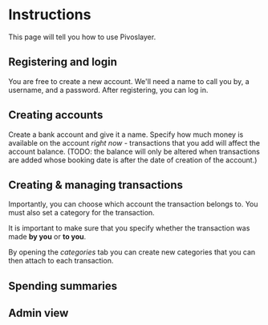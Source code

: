 # Instructions

This page will tell you how to use Pivoslayer.

## Registering and login

You are free to create a new account. We'll need a name to call you by, a username, and a password. After registering, you can log in.

## Creating accounts 

Create a bank account and give it a name. Specify how much money is available on the account *right now* - transactions that you add will affect the account balance. (TODO: the balance will only be altered when transactions are added whose booking date is after the date of creation of the account.)

## Creating & managing transactions

Importantly, you can choose which account the transaction belongs to. You must also set a category for the transaction.

It is important to make sure that you specify whether the transaction was made **by you** or **to you**.

By opening the _categories_ tab you can create new categories that you can then attach to each transaction.

## Spending summaries

## Admin view